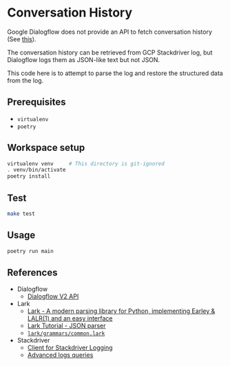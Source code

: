 # Conversation History

Google Dialogflow does not provide an API to fetch conversation history (See [this][1]).

The conversation history can be retrieved from GCP Stackdriver log,
but Dialogflow logs them as JSON-like text but not JSON.

This code here is to attempt to parse the log and restore the structured data from the log.

## Prerequisites

* `virtualenv`
* `poetry`

## Workspace setup

```sh
virtualenv venv     # This directory is git-ignored
. venv/bin/activate
poetry install
```

## Test

```sh
make test
```

## Usage

```sh
poetry run main
```

## References

* Dialogflow
  * [Dialogflow V2 API](https://googleapis.dev/nodejs/dialogflow/latest/v2.AgentsClient.html)
* Lark
  * [Lark - A modern parsing library for Python, implementing Earley & LALR(1) and an easy interface](https://github.com/lark-parser/lark)
  * [Lark Tutorial - JSON parser](https://github.com/lark-parser/lark/blob/7a13fb0f5b968046795fa9d221a38c2a34503605/docs/json_tutorial.md)
  * [`lark/grammars/common.lark`](https://github.com/lark-parser/lark/blob/d2f55fe3ba7b4bbc95ecdce2c06347cf2314ca4e/lark/grammars/common.lark)
* Stackdriver
  * [Client for Stackdriver Logging](https://googleapis.dev/python/logging/latest/gapic/v2/api.html)
  * [Advanced logs queries](https://cloud.google.com/logging/docs/view/advanced-queries)

[1]: https://stackoverflow.com/questions/55377439/is-there-a-way-to-retrieve-the-conversation-history-in-dialogflow
